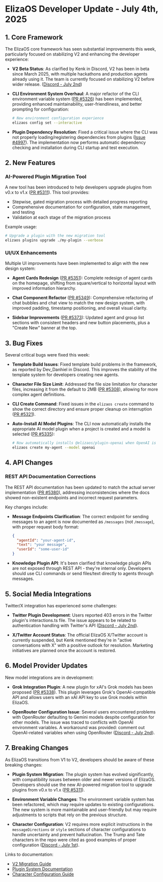 # ElizaOS Developer Update - July 4th, 2025

## 1. Core Framework

The ElizaOS core framework has seen substantial improvements this week, particularly focused on stabilizing V2 and enhancing the developer experience:

- **V2 Beta Status**: As clarified by Kenk in Discord, V2 has been in beta since March 2025, with multiple hackathons and production agents already using it. The team is currently focused on stabilizing V2 before wider release. ([Discord - July 2nd](https://discord.gg/elizaos))

- **CLI Environment System Overhaul**: A major refactor of the CLI environment variable system ([PR #5326](https://github.com/elizaos/eliza/pull/5326)) has been implemented, providing enhanced maintainability, user-friendliness, and better prompting for configuration:
  ```bash
  # New environment configuration experience
  elizaos config set --interactive
  ```

- **Plugin Dependency Resolution**: Fixed a critical issue where the CLI was not properly loading/registering dependencies from plugins ([Issue #4997](https://github.com/elizaos/eliza/issues/4997)). The implementation now performs automatic dependency checking and installation during CLI startup and test execution.

## 2. New Features

### AI-Powered Plugin Migration Tool

A new tool has been introduced to help developers upgrade plugins from v0.x to v1.x ([PR #5311](https://github.com/elizaos/eliza/pull/5311)). This tool provides:

- Stepwise, gated migration process with detailed progress reporting
- Comprehensive documentation for configuration, state management, and testing
- Validation at each stage of the migration process

Example usage:
```bash
# Upgrade a plugin with the new migration tool
elizaos plugins upgrade ./my-plugin --verbose
```

### UI/UX Enhancements

Multiple UI improvements have been implemented to align with the new design system:

- **Agent Cards Redesign** ([PR #5351](https://github.com/elizaos/eliza/pull/5351)): Complete redesign of agent cards on the homepage, shifting from square/vertical to horizontal layout with improved information hierarchy.

- **Chat Component Refactor** ([PR #5349](https://github.com/elizaos/eliza/pull/5349)): Comprehensive refactoring of chat bubbles and chat view to match the new design system, with improved padding, timestamp positioning, and overall visual clarity.

- **Sidebar Improvements** ([PR #5373](https://github.com/elizaos/eliza/pull/5373)): Updated agent and group list sections with consistent headers and new button placements, plus a "Create New" banner at the top.

## 3. Bug Fixes

Several critical bugs were fixed this week:

- **Template Build Issues**: Fixed template build problems in the framework, as reported by Dev_Danhiel in Discord. This improves the stability of the template system for developers creating new agents.

- **Character File Size Limit**: Addressed the file size limitation for character files, increasing it from the default to 2MB ([PR #5308](https://github.com/elizaos/eliza/pull/5308)), allowing for more complex agent definitions.

- **CLI Create Command**: Fixed issues in the `elizaos create` command to show the correct directory and ensure proper cleanup on interruption ([PR #5321](https://github.com/elizaos/eliza/pull/5321)).

- **Auto-Install AI Model Plugins**: The CLI now automatically installs the appropriate AI model plugin when a project is created and a model is selected ([PR #5335](https://github.com/elizaos/eliza/pull/5335)):
  ```bash
  # Now automatically installs @elizaos/plugin-openai when OpenAI is selected
  elizaos create my-agent --model openai
  ```

## 4. API Changes

### REST API Documentation Corrections

The REST API documentation has been updated to match the actual server implementation ([PR #5380](https://github.com/elizaos/eliza/pull/5380)), addressing inconsistencies where the docs showed non-existent endpoints and incorrect request parameters.

Key changes include:

- **Message Endpoints Clarification**: The correct endpoint for sending messages to an agent is now documented as `/messages` (not `/message`), with proper request body format:
  ```json
  {
    "agentId": "your-agent-id", 
    "text": "your message", 
    "userId": "some-user-id"
  }
  ```

- **Knowledge Plugin API**: It's been clarified that knowledge plugin APIs are not exposed through REST API - they're internal only. Developers should use CLI commands or send files/text directly to agents through messages.

## 5. Social Media Integrations

Twitter/X integration has experienced some challenges:

- **Twitter Plugin Development**: Users reported 403 errors in the Twitter plugin's interactions.ts file. The issue appears to be related to authentication handling with Twitter's API ([Discord - July 2nd](https://discord.gg/elizaos)).

- **X/Twitter Account Status**: The official ElizaOS X/Twitter account is currently suspended, but Kenk mentioned they're in "active conversations with X" with a positive outlook for resolution. Marketing initiatives are planned once the account is restored.

## 6. Model Provider Updates

New model integrations are in development:

- **Grok Integration Plugin**: A new plugin for xAI's Grok models has been proposed ([PR #5338](https://github.com/elizaos/eliza/pull/5338)). This plugin leverages Grok's OpenAI-compatible API and allows users with an xAI API key to use Grok models within ElizaOS.

- **OpenRouter Configuration Issue**: Several users encountered problems with OpenRouter defaulting to Gemini models despite configuration for other models. The issue was traced to conflicts with OpenAI environment variables. A workaround was provided: comment out OpenAI-related variables when using OpenRouter ([Discord - July 2nd](https://discord.gg/elizaos)).

## 7. Breaking Changes

As ElizaOS transitions from V1 to V2, developers should be aware of these breaking changes:

- **Plugin System Migration**: The plugin system has evolved significantly, with compatibility issues between older and newer versions of ElizaOS. Developers should use the new AI-powered migration tool to upgrade plugins from v0.x to v1.x ([PR #5311](https://github.com/elizaos/eliza/pull/5311)).

- **Environment Variable Changes**: The environment variable system has been refactored, which may require updates to existing configurations. The new system is more maintainable and user-friendly but may require adjustments to scripts that rely on the previous structure.

- **Character Configuration**: V2 requires more explicit instructions in the `messageDirections` or `style` sections of character configurations to handle uncertainty and prevent hallucination. The Trump and Tate characters in the repo were cited as good examples of proper configuration ([Discord - July 1st](https://discord.gg/elizaos)).

Links to documentation:
- [V2 Migration Guide](https://docs.elizaos.ai/migration)
- [Plugin System Documentation](https://docs.elizaos.ai/plugins)
- [Character Configuration Guide](https://docs.elizaos.ai/characters)
